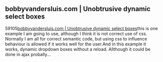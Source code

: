 <article><h2>bobbyvandersluis.com &#124; Unobtrusive dynamic select boxes</h2><time><span class="day">5</span><span class="month">9</span><span class="year">105</span></time><a href="http://www.bobbyvandersluis.com/articles/unobtrusivedynamicselect.php">bobbyvandersluis.com | Unobtrusive dynamic select boxes</a>this is one example I am going to use, although I think it is not correct use of css. Normally I am all for  correct semantic code, but using css to influence behaviour is allowed if it works well for the user.And in this example it works, dynamic dropdown boxes without a reload. Allthough it could be done in ajax probally...</article>
